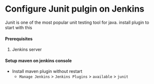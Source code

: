 # Configure Junit pulgin on Jenkins
Junit is one of the most popular unit testing tool for java. install plugin to start with this 

#### Prerequisites
1. Jenkins server 

#### Setup maven on jenkins console
- Install maven plugin without restart  
  - `Manage Jenkins` > `Jenkins Plugins` > `available` > `junit`

####